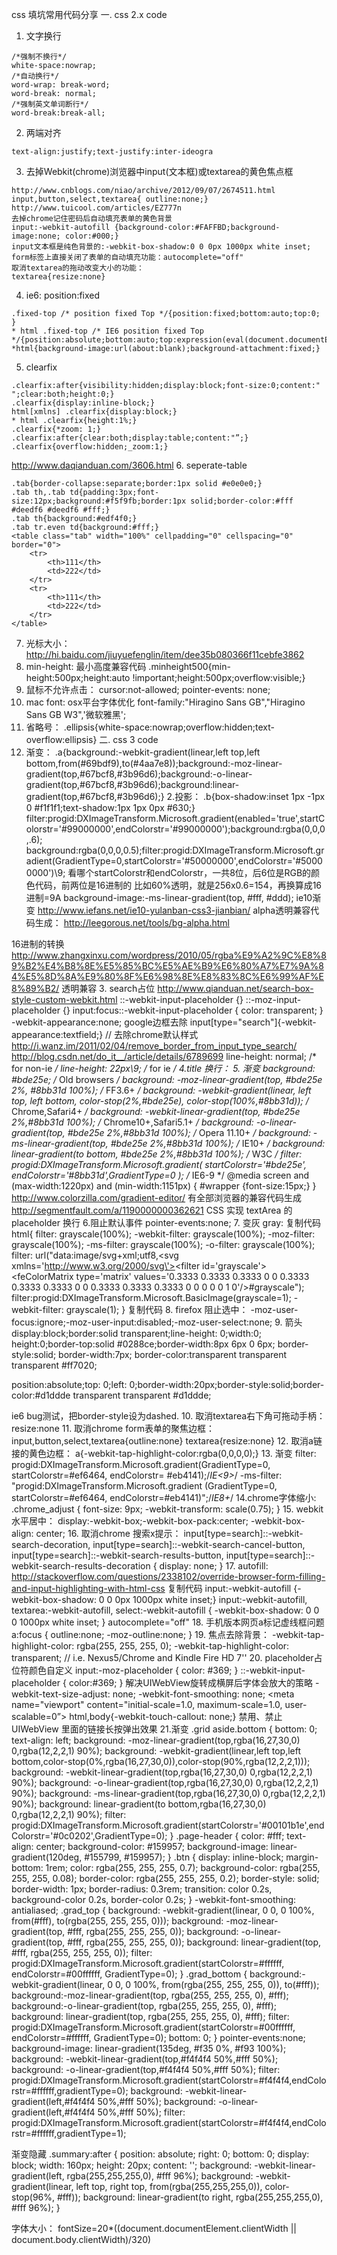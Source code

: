 css 填坑常用代码分享
一. css 2.x code
1. 文字换行
```
/*强制不换行*/
white-space:nowrap;
/*自动换行*/
word-wrap: break-word;
word-break: normal;
/*强制英文单词断行*/
word-break:break-all;
```
2. 两端对齐
```
text-align:justify;text-justify:inter-ideogra
```
3. 去掉Webkit(chrome)浏览器中input(文本框)或textarea的黄色焦点框
```
http://www.cnblogs.com/niao/archive/2012/09/07/2674511.html
input,button,select,textarea{ outline:none;}
http://www.tuicool.com/articles/EZ777n
去掉chrome记住密码后自动填充表单的黄色背景
input:-webkit-autofill {background-color:#FAFFBD;background-image:none; color:#000;}
input文本框是纯色背景的:-webkit-box-shadow:0 0 0px 1000px white inset;
form标签上直接关闭了表单的自动填充功能：autocomplete="off"
取消textarea的拖动改变大小的功能：
textarea{resize:none}
```
4. ie6: position:fixed
```
.fixed-top /* position fixed Top */{position:fixed;bottom:auto;top:0; }
* html .fixed-top /* IE6 position fixed Top */{position:absolute;bottom:auto;top:expression(eval(document.documentElement.scrollTop));}
*html{background-image:url(about:blank);background-attachment:fixed;}
```
5. clearfix
```
.clearfix:after{visibility:hidden;display:block;font-size:0;content:" ";clear:both;height:0;}
.clearfix{display:inline-block;}
html[xmlns] .clearfix{display:block;}
* html .clearfix{height:1%;}
.clearfix{*zoom: 1;}
.clearfix:after{clear:both;display:table;content:"”;}
.clearfix{overflow:hidden;_zoom:1;}
```
http://www.daqianduan.com/3606.html
6. seperate-table
```
.tab{border-collapse:separate;border:1px solid #e0e0e0;}
.tab th,.tab td{padding:3px;font-size:12px;background:#f5f9fb;border:1px solid;border-color:#fff #deedf6 #deedf6 #fff;}
.tab th{background:#edf4f0;}
.tab tr.even td{background:#fff;}
<table class="tab" width="100%" cellpadding="0" cellspacing="0" border="0">
    <tr>
        <th>111</th>
        <td>222</td>
    </tr>
    <tr>
        <th>111</th>
        <td>222</td>
    </tr>
</table>
```
7. 光标大小：http://hi.baidu.com/jiuyuefenglin/item/dee35b080366f11cebfe3862
8. min-height: 最小高度兼容代码
.minheight500{min-height:500px;height:auto !important;height:500px;overflow:visible;}
9. 鼠标不允许点击：
cursor:not-allowed;
pointer-events: none;
10. mac font: osx平台字体优化
font-family:"Hiragino Sans GB","Hiragino Sans GB W3",'微软雅黑';
11. 省略号：
.ellipsis{white-space:nowrap;overflow:hidden;text-overflow:ellipsis}
二. css 3 code
1. 渐变：
.a{background:-webkit-gradient(linear,left top,left bottom,from(#69bdf9),to(#4aa7e8));background:-moz-linear-gradient(top,#67bcf8,#3b96d6);background:-o-linear-gradient(top,#67bcf8,#3b96d6);background:linear-gradient(top,#67bcf8,#3b96d6);}
2.投影：
.b{box-shadow:inset 1px -1px 0 #f1f1f1;text-shadow:1px 1px 0px #630;}
filter:progid:DXImageTransform.Microsoft.gradient(enabled='true',startColorstr='#99000000',endColorstr='#99000000');background:rgba(0,0,0,.6);
background:rgba(0,0,0,0.5);filter:progid:DXImageTransform.Microsoft.gradient(GradientType=0,startColorstr='#50000000',endColorstr='#50000000')\9;
看哪个startColorstr和endColorstr，一共8位，后6位是RGB的颜色代码，前两位是16进制的
比如60%透明，就是256x0.6=154，再换算成16进制=9A
background-image:-ms-linear-gradient(top, #fff, #ddd); ie10渐变
http://www.iefans.net/ie10-yulanban-css3-jianbian/
alpha透明兼容代码生成：
http://leegorous.net/tools/bg-alpha.html

16进制的转换
http://www.zhangxinxu.com/wordpress/2010/05/rgba%E9%A2%9C%E8%89%B2%E4%B8%8E%E5%85%BC%E5%AE%B9%E6%80%A7%E7%9A%84%E5%8D%8A%E9%80%8F%E6%98%8E%E8%83%8C%E6%99%AF%E8%89%B2/
透明兼容
3. search占位
http://www.qianduan.net/search-box-style-custom-webkit.html
::-webkit-input-placeholder {}
::-moz-input-placeholder {}
input:focus::-webkit-input-placeholder { color: transparent; }
-webkit-appearance:none;  google边框去除
input[type="search"]{-webkit-appearance:textfield;} // 去除chrome默认样式
http://i.wanz.im/2011/02/04/remove_border_from_input_type_search/
http://blog.csdn.net/do_it__/article/details/6789699
line-height: normal; /* for non-ie */
line-height: 22px\9; /* for ie */
4.title 换行：&#13;
5. 渐变
background: #bde25e; /* Old browsers */
background: -moz-linear-gradient(top, #bde25e 2%, #8bb31d 100%); /* FF3.6+ */
background: -webkit-gradient(linear, left top, left bottom, color-stop(2%,#bde25e), color-stop(100%,#8bb31d)); /* Chrome,Safari4+ */
background: -webkit-linear-gradient(top, #bde25e 2%,#8bb31d 100%); /* Chrome10+,Safari5.1+ */
background: -o-linear-gradient(top, #bde25e 2%,#8bb31d 100%); /* Opera 11.10+ */
background: -ms-linear-gradient(top, #bde25e 2%,#8bb31d 100%); /* IE10+ */
background: linear-gradient(to bottom, #bde25e 2%,#8bb31d 100%); /* W3C */
filter: progid:DXImageTransform.Microsoft.gradient( startColorstr='#bde25e', endColorstr='#8bb31d',GradientType=0 ); /* IE6-9 */
 @media screen and (max-width:1220px) and (min-width:1151px) {
    #wrapper {font-size:15px;}
}
http://www.colorzilla.com/gradient-editor/
有全部浏览器的兼容代码生成
http://segmentfault.com/a/1190000000362621
CSS 实现 textArea 的 placeholder 换行
6.阻止默认事件
pointer-events:none;
7. 变灰 gray:
复制代码
html{
filter: grayscale(100%);
-webkit-filter: grayscale(100%);
-moz-filter: grayscale(100%);
-ms-filter: grayscale(100%);
-o-filter: grayscale(100%);
filter: url("data:image/svg+xml;utf8,<svg xmlns=\'http://www.w3.org/2000/svg\'><filter id=\'grayscale\'><feColorMatrix type=\'matrix\' values=\'0.3333 0.3333 0.3333 0 0 0.3333 0.3333 0.3333 0 0 0.3333 0.3333 0.3333 0 0 0 0 0 1 0\'/></filter></svg>#grayscale");
filter:progid:DXImageTransform.Microsoft.BasicImage(grayscale=1);
-webkit-filter: grayscale(1);
}
复制代码
8. firefox 阻止选中：
-moz-user-focus:ignore;-moz-user-input:disabled;-moz-user-select:none;
9. 箭头
display:block;border:solid transparent;line-height: 0;width:0; height:0;border-top:solid #0288ce;border-width:8px 6px 0 6px;
border-style:solid; border-width:7px; border-color:transparent transparent transparent #ff7020;

position:absolute;top: 0;left: 0;border-width:20px;border-style:solid;border-color:#d1ddde transparent transparent #d1ddde;

ie6 bug测试，把border-style设为dashed.
10. 取消textarea右下角可拖动手柄：resize:none
11. 取消chrome form表单的聚焦边框：
input,button,select,textarea{outline:none}
textarea{resize:none}
12. 取消a链接的黄色边框：
a{-webkit-tap-highlight-color:rgba(0,0,0,0);}
13. 渐变
filter: progid:DXImageTransform.Microsoft.gradient(GradientType=0, startColorstr=#ef6464, endColorstr= #eb4141);/*IE<9>*/
-ms-filter: "progid:DXImageTransform.Microsoft.gradient (GradientType=0, startColorstr=#ef6464, endColorstr=#eb4141)";/*IE8+*/
14.chrome字体缩小:
.chrome_adjust { font-size: 9px; -webkit-transform: scale(0.75); }
15. webkit 水平居中：
display:-webkit-box;-webkit-box-pack:center; -webkit-box-align: center;
16. 取消chrome 搜索x提示：
input[type=search]::-webkit-search-decoration,
input[type=search]::-webkit-search-cancel-button,
input[type=search]::-webkit-search-results-button,
input[type=search]::-webkit-search-results-decoration {
display: none;
}
17. autofill:
http://stackoverflow.com/questions/2338102/override-browser-form-filling-and-input-highlighting-with-html-css
复制代码
input:-webkit-autofill {-webkit-box-shadow: 0 0 0px 1000px white inset;}
input:-webkit-autofill,
textarea:-webkit-autofill,
select:-webkit-autofill {
    -webkit-box-shadow: 0 0 0 1000px white inset;
}
autocomplete="off"
18. 手机版本网页a标记虚线框问题
a:focus { outline:none; -moz-outline:none; }
19. 焦点去除背景：
-webkit-tap-highlight-color: rgba(255, 255, 255, 0);
-webkit-tap-highlight-color: transparent;  // i.e. Nexus5/Chrome and Kindle Fire HD 7''
20. placeholder占位符颜色自定义
input:-moz-placeholder { color: #369; }
::-webkit-input-placeholder { color:#369; }
解决UIWebView旋转成横屏后字体会放大的策略
-webkit-text-size-adjust: none;
-webkit-font-smoothing: none;
<meta name="viewport" content="initial-scale=1.0, maximum-scale=1.0, user-scalable=0”>
html,body{-webkit-touch-callout: none;}
禁用、禁止 UIWebView 里面的链接长按弹出效果
21.渐变
.grid aside.bottom {
    bottom: 0;
    text-align: left;
    background: -moz-linear-gradient(top,rgba(16,27,30,0) 0,rgba(12,2,2,1) 90%);
    background: -webkit-gradient(linear,left top,left bottom,color-stop(0%,rgba(16,27,30,0)),color-stop(90%,rgba(12,2,2,1)));
    background: -webkit-linear-gradient(top,rgba(16,27,30,0) 0,rgba(12,2,2,1) 90%);
    background: -o-linear-gradient(top,rgba(16,27,30,0) 0,rgba(12,2,2,1) 90%);
    background: -ms-linear-gradient(top,rgba(16,27,30,0) 0,rgba(12,2,2,1) 90%);
    background: linear-gradient(to bottom,rgba(16,27,30,0) 0,rgba(12,2,2,1) 90%);
    filter: progid:DXImageTransform.Microsoft.gradient(startColorstr='#00101b1e',endColorstr='#0c0202',GradientType=0);
}
.page-header {
    color: #fff;
    text-align: center;
    background-color: #159957;
    background-image: linear-gradient(120deg, #155799, #159957);
}
.btn {
    display: inline-block;
    margin-bottom: 1rem;
    color: rgba(255, 255, 255, 0.7);
    background-color: rgba(255, 255, 255, 0.08);
    border-color: rgba(255, 255, 255, 0.2);
    border-style: solid;
    border-width: 1px;
    border-radius: 0.3rem;
    transition: color 0.2s, background-color 0.2s, border-color 0.2s;
}
-webkit-font-smoothing: antialiased;
.grad_top {
    background: -webkit-gradient(linear, 0 0, 0 100%, from(#fff), to(rgba(255, 255, 255, 0)));
    background: -moz-linear-gradient(top, #fff, rgba(255, 255, 255, 0));
    background: -o-linear-gradient(top, #fff, rgba(255, 255, 255, 0));
    background: linear-gradient(top, #fff, rgba(255, 255, 255, 0));
    filter: progid:DXImageTransform.Microsoft.gradient(startColorstr=#ffffff, endColorstr=#00ffffff, GradientType=0);
}
.grad_bottom {
    background:-webkit-gradient(linear, 0 0, 0 100%, from(rgba(255, 255, 255, 0)), to(#fff));
    background:-moz-linear-gradient(top, rgba(255, 255, 255, 0), #fff);
    background:-o-linear-gradient(top, rgba(255, 255, 255, 0), #fff);
    background: linear-gradient(top, rgba(255, 255, 255, 0), #fff);
    filter: progid:DXImageTransform.Microsoft.gradient(startColorstr=#00ffffff, endColorstr=#ffffff, GradientType=0);
    bottom: 0;
}
pointer-events:none;
background-image: linear-gradient(135deg, #f35 0%, #f93 100%);
background: -webkit-linear-gradient(top,#f4f4f4 50%,#fff 50%);
    background: -o-linear-gradient(top,#f4f4f4 50%,#fff 50%);
    filter: progid:DXImageTransform.Microsoft.gradient(startColorstr=#f4f4f4,endColorstr=#ffffff,gradientType=0);
background: -webkit-linear-gradient(left,#f4f4f4 50%,#fff 50%);
    background: -o-linear-gradient(left,#f4f4f4 50%,#fff 50%);
    filter: progid:DXImageTransform.Microsoft.gradient(startColorstr=#f4f4f4,endColorstr=#ffffff,gradientType=1);

渐变隐藏
.summary:after {
    position: absolute;
    right: 0;
    bottom: 0;
    display: block;
    width: 160px;
    height: 20px;
    content: '';
    background: -webkit-linear-gradient(left, rgba(255,255,255,0), #fff 96%);
    background: -webkit-gradient(linear, left top, right top, from(rgba(255,255,255,0)), color-stop(96%, #fff));
    background: linear-gradient(to right, rgba(255,255,255,0), #fff 96%);
}

字体大小：
fontSize=20*((document.documentElement.clientWidth || document.body.clientWidth)/320)

